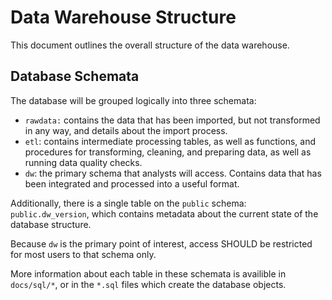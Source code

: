 # Data Warehouse Structure

This document outlines the overall structure of the data warehouse.

## Database Schemata

The database will be grouped logically into three schemata:

* `rawdata:` contains the data that has been imported, but not transformed in any way, and details about the import process.
* `etl`: contains intermediate processing tables, as well as functions, and procedures for transforming, cleaning, and preparing data, as well as running data quality checks.
* `dw`: the primary schema that analysts will access. Contains data that has been integrated and processed into a useful format.

Additionally, there is a single table on the `public` schema: `public.dw_version`, which contains metadata about the current state of the database structure.

Because `dw` is the primary point of interest, access SHOULD be restricted for most users to that schema only.

More information about each table in these schemata is availible in `docs/sql/*`, or in the `*.sql` files which create the database objects.
